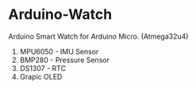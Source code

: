 # Arduino-Watch

Arduino Smart Watch for Arduino Micro.
(Atmega32u4)

1. MPU6050 - IMU Sensor
2. BMP280 - Pressure Sensor
3. DS1307 - RTC
4. Grapic OLED
